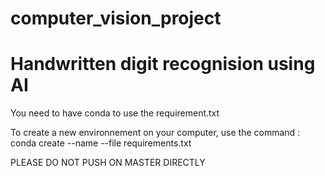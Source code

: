 # computer_vision_project

# Handwritten digit recognision using AI 

You need to have conda to use the requirement.txt

To create a new environnement on your computer, use the command : conda create --name <env> --file requirements.txt
  
  PLEASE DO NOT PUSH ON MASTER DIRECTLY 
